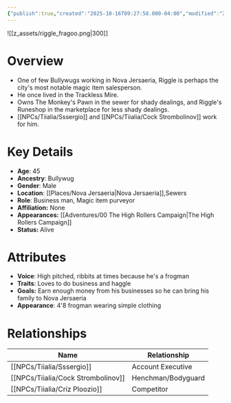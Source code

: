```yaml
---
{"publish":true,"created":"2025-10-16T09:27:58.000-04:00","modified":"2025-10-16T14:13:39.842-04:00","published":"2025-10-16T14:13:39.842-04:00","cssclasses":"","Age":"45","Ancestry":"Bullywug","Gender":"Male","Location":["[[Nova Jersaeria]]","Sewers"],"Role":["Business man, Magic item purveyor"],"Affiliation":["None"],"Appearances":["[[00 The High Rollers Campaign|The High Rollers Campaign]]"],"Status":"Alive"}
---
```


![[z_assets/riggle_fragoo.png|300]]

# Overview
- One of few Bullywugs working in Nova Jersaeria, Riggle is perhaps the city's most notable magic item salesperson.
- He once lived in the Trackless Mire.
- Owns The Monkey's Pawn in the sewer for shady dealings, and Riggle's Runeshop in the marketplace for less shady dealings.
- [[NPCs/Tiialia/Sssergio]] and [[NPCs/Tiialia/Cock Strombolinov]] work for him.

# Key Details
- **Age**: 45
- **Ancestry**: Bullywug
- **Gender**: Male
- **Location**: [[Places/Nova Jersaeria\|Nova Jersaeria]],Sewers
- **Role**: Business man, Magic item purveyor
- **Affiliation:** None
- **Appearances:** [[Adventures/00 The High Rollers Campaign\|The High Rollers Campaign]]
- **Status:** Alive

# Attributes
- **Voice**: High pitched, ribbits at times because he's a frogman
- **Traits**: Loves to do business and haggle
- **Goals:** Earn enough money from his businesses so he can bring his family to Nova Jersaeria
- **Appearance**: 4'8 frogman wearing simple clothing

# Relationships

| Name                  | Relationship       |
| --------------------- | ------------------ |
| [[NPCs/Tiialia/Sssergio]]          | Account Executive  |
| [[NPCs/Tiialia/Cock Strombolinov]] | Henchman/Bodyguard |
| [[NPCs/Tiialia/Criz Ploozio]]      | Competitor         |
